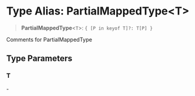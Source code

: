 # Type Alias: PartialMappedType\<T\>

> **PartialMappedType**\<`T`\>: `{ [P in keyof T]?: T[P] }`

Comments for PartialMappedType

## Type Parameters

### T

\-
